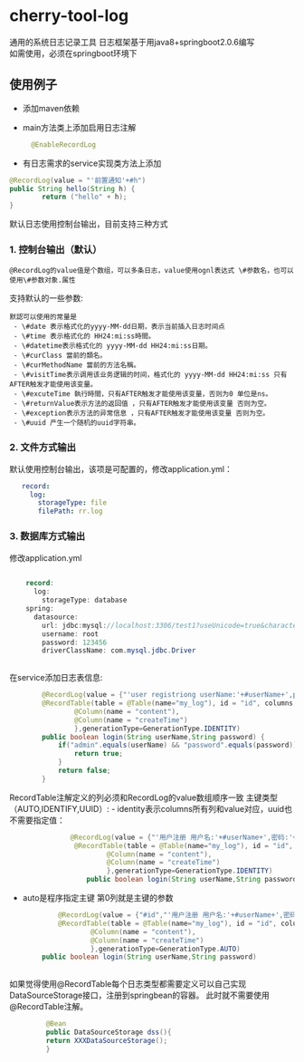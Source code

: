 # cherry-tool-log
通用的系统日志记录工具
日志框架基于用java8+springboot2.0.6编写<br/>
如需使用，必须在springboot环境下

## 使用例子

- 添加maven依赖 
- main方法类上添加启用日志注解
  ```java
    @EnableRecordLog
  ```

- 有日志需求的service实现类方法上添加
```java
@RecordLog(value = "'前置通知'+#h")
public String hello(String h) {
    	return ("hello" + h);
}
```
默认日志使用控制台输出，目前支持三种方式 
 ### 1. 控制台输出（默认）
    @RecordLog的value值是个数组，可以多条日志，value使用ognl表达式 \#参数名，也可以使用\#参数对象.属性
   支持默认的一些参数:
   
    默認可以使用的常量是
     - \#date 表示格式化的yyyy-MM-dd日期，表示当前插入日志时间点
	 - \#time 表示格式化的 HH24:mi:ss時間。
	 - \#datetime表示格式化的 yyyy-MM-dd HH24:mi:ss日期。
	 - \#curClass 當前的類名。
	 - \#curMethodName 當前的方法名稱。
	 - \#visitTime表示调用该业务逻辑的时间，格式化的 yyyy-MM-dd HH24:mi:ss 只有AFTER触发才能使用该变量。
	 - \#excuteTime 執行時間，只有AFTER触发才能使用该变量，否则为0 单位是ns。
	 - \#returnValue表示方法的返回值 ，只有AFTER触发才能使用该变量 否则为空。
	 - \#exception表示方法的异常信息 ，只有AFTER触发才能使用该变量 否则为空。
	 - \#uuid 产生一个随机的uuid字符串。
 
 ### 2. 文件方式输出
   默认使用控制台输出，该项是可配置的，修改application.yml：
   
 ```yml
    record: 
      log: 
        storageType: file
        filePath: rr.log
 ```

 ### 3. 数据库方式输出
   修改application.yml
   
```java
    
    record: 
      log: 
        storageType: database
    spring: 
      datasource: 
        url: jdbc:mysql://localhost:3306/test1?useUnicode=true&characterEncoding=utf8
        username: root
        password: 123456
        driverClassName: com.mysql.jdbc.Driver
	
 ``` 
 在service添加日志表信息:
```java
        @RecordLog(value = {"'user registriong userName:'+#userName+',password:'+#password","#datetime"})
        @RecordTable(table = @Table(name="my_log"), id = "id", columns = {
    			@Column(name = "content"), 
    			@Column(name = "createTime") 
    			},generationType=GenerationType.IDENTITY)
    	public boolean login(String userName,String password) {
    		if("admin".equals(userName) && "password".equals(password)) {
    			return true;
    		}
    		return false;
    	}
```
    
   RecordTable注解定义的列必须和RecordLog的value数组顺序一致
   主键类型（AUTO,IDENTIFY,UUID）:
      - identity表示columns所有列和value对应，uuid也不需要指定值：

```java
        	   @RecordLog(value = {"'用户注册 用户名:'+#userName+',密码:'+#password","#datetime"})
    			@RecordTable(table = @Table(name="my_log"), id = "id", columns = {
    					@Column(name = "content"), 
    					@Column(name = "createTime") 
    					},generationType=GenerationType.IDENTITY)
                   public boolean login(String userName,String password) {
```
   - auto是程序指定主键  第0列就是主键的参数
```java
    		@RecordLog(value = {"#id","'用户注册 用户名:'+#userName+',密码:'+#password","#datetime"})		
			@RecordTable(table = @Table(name="my_log"), id = "id", columns = {
					@Column(name = "content"), 
					@Column(name = "createTime") 
					},generationType=GenerationType.AUTO)
		public boolean login(String userName,String password) 			
					
```
   如果觉得使用@RecordTable每个日志类型都需要定义可以自己实现DataSourceStorage接口，注册到springbean的容器。
     此时就不需要使用@RecordTable注解。
   
```java
	     @Bean
	     public DataSourceStorage dss(){
		 return XXXDataSourceStorage();
	     }
```
  
